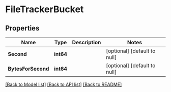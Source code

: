 # FileTrackerBucket

## Properties
Name | Type | Description | Notes
------------ | ------------- | ------------- | -------------
**Second** | **int64** |  | [optional] [default to null]
**BytesForSecond** | **int64** |  | [optional] [default to null]

[[Back to Model list]](../README.md#documentation-for-models) [[Back to API list]](../README.md#documentation-for-api-endpoints) [[Back to README]](../README.md)

